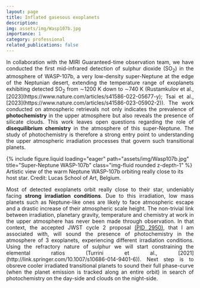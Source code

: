 ```yaml
---
layout: page
title: Inflated gasesous exoplanets
description:
img: assets/img/Wasp107b.jpg
importance: 1
category: professional
related_publications: false
---
```


<p style="text-align:justify;">
In collaboration with the MIRI Guaranteed-time observation team, we have conducted the first mid-infrared detection of sulphur dioxide (SO<sub>2</sub>) in the atmosphere of WASP-107b, a very low-density super-Neptune at the edge of the Neptunian desert, extending the temperature range of exoplanets exhibiting detected SO<sub>2</sub> from ∼1200 K down to ∼740 K (Rustamkulov et al., [2023](https://www.nature.com/articles/s41586-022-05677-y); Tsai et al., [2023](https://www.nature.com/articles/s41586-023-05902-2)). The work conducted on atmospheric retrievals not only indicates the prevalence of <strong>photochemistry</strong> in the upper atmosphere but also reveals the presence of silicate clouds. This work leaves open questions regarding the role of <strong>disequilibrium chemistry</strong> in the atmosphere of this super-Neptune. The study of photochemistry is therefore a strong entry point to understanding the upper atmospheric irradiation processes that govern such transitional planets. 
</p>

<div class="row">
    <div class="col-sm mt-3 mt-md-0">
        {% include figure.liquid loading="eager" path="assets/img/Wasp107b.jpg" title="Super-Neptune WASP-107b" class="img-fluid rounded z-depth-1" %}
    </div>
</div>
<div class="caption">
    Artistic view of the warm Neptune WASP-107b orbiting really close to its host star. Credit: Lucas School of Art, Belgium.
</div>

<p style="text-align:justify;">
Most of detected exoplanets orbit really close to their star, undeniably facing <strong>strong irradiation conditions</strong>. Due to this irradiation, low mass planets such as Neptune-like ones are likely to face atmospheric escape and a drastic increase of their atmospheric scale height. The non-trivial link between irradiation, planetary gravity, temperature and chemistry at work in the upper atmosphere has never been made through observation. In that context, the accepted JWST cycle 2 proposal  <a href="https://www.stsci.edu/jwst/science-execution/program-information?id=2950">(PID 2950)</a>, that I am associated with, will sound the presence of photochemistry in the atmosphere of 3 exoplanets, experiencing different irradiation conditions. Using the refractory nature of sulphur we will start constraining the elemental ratios (Turrini et al., [2021](http://link.springer.com/10.1007/s10686-014-9401-6)). Next step is to obsreve cooler irradiated transitional planets to sound their full phase-curve (when the planet emission is tracked along an entire orbit) in search of photochemistry on the day-side and clouds on the night-side. 
</p>



